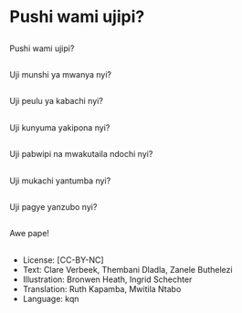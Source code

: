 # Pushi wami ujipi?

##
Pushi wami ujipi?

##
Uji munshi ya mwanya nyi?

##
Uji peulu ya kabachi nyi?

##
Uji kunyuma yakipona nyi?

##
Uji pabwipi na mwakutaila ndochi nyi?

##
Uji mukachi yantumba nyi?

##
Uji pagye yanzubo nyi?

##
Awe pape!

##
* License: [CC-BY-NC]
* Text: Clare Verbeek, Thembani Dladla, Zanele Buthelezi
* Illustration: Bronwen Heath, Ingrid Schechter
* Translation: Ruth Kapamba, Mwitila Ntabo
* Language: kqn

